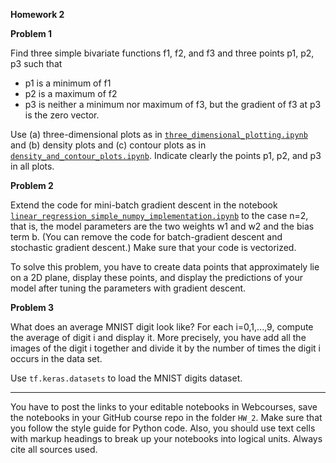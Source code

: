 **Homework 2**

**Problem 1**

Find three simple bivariate functions f1, f2, and f3 and three points p1, p2, p3 such that

- p1 is a minimum of f1
- p2 is a maximum of f2
- p3 is neither a minimum nor maximum of f3, but the gradient of f3 at p3 is the zero vector.

Use (a) three-dimensional plots as in [```three_dimensional_plotting.ipynb```](https://colab.research.google.com/drive/1btvbObh-nZ4MSC7QkjpS3RGpefN_msth) and
(b) density plots and (c) contour plots as in [```density_and_contour_plots.ipynb```](https://colab.research.google.com/drive/1pcvtvK6jITbp1Sf2nD2uEaDGpwUOA3IL). Indicate clearly the points p1, p2, and p3 in all plots.

**Problem 2**

Extend the code for mini-batch gradient descent in the notebook [```linear_regression_simple_numpy_implementation.ipynb```](https://colab.research.google.com/drive/1ZKa5sIiSgS8P1RuNyH6yYcZ6F9S7Yiwu) 
to the case n=2, that is, the model parameters are the two weights w1 and w2 and the bias term b.  (You can remove the code for batch-gradient descent and stochastic gradient descent.) Make sure that your code is vectorized.

To solve this problem, you have to create data points that approximately lie on a 2D plane, display these points, and display the predictions of your model after tuning the parameters with gradient descent.

**Problem 3** 

What does an average MNIST digit look like? For each i=0,1,...,9, compute the average of digit i and display it.  More precisely, you have 
add all the images of the digit i together and divide it by the number of times the digit i occurs in the data set. 

Use ```tf.keras.datasets``` to load the MNIST digits dataset.

---

You have to post the links to your editable notebooks in Webcourses, save the notebooks in your GitHub course repo in the folder ```HW_2```.  Make sure that you follow the style guide for Python code.  Also, you should use text cells with markup headings to break up your notebooks into logical units. Always cite all sources used.
